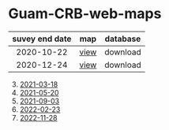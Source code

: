 # Guam-CRB-web-maps

suvey end date | map   | database
:------------: | :---: | :-------:
2020-10-22 | [view](https://aubreymoore.github.io/new-crb-damage-map) | download
2020-12-24 | [view](https://aubreymoore.github.io/Guam-CRB-damage-map-2020-12/webmap/v1) | download
3. [2021-03-18](https://aubreymoore.github.io/Guam-CRB-Damage-Map-2021-03)
4. [2021-05-20](https://aubreymoore.github.io/Guam-CRB-Damage-Map-2021-05/webmap)
5. [2021-09-03](https://aubreymoore.github.io/Guam-CRB-Damage-Map-20021-09/webmap)
6. [2022-02-23](https://aubreymoore.github.io/Guam-CRB-Damage-Map-2022-02/webmap/#11/13.4483/144.7860)
7. [2022-11-28](https://aubreymoore.github.io/aubreymoore-Guam-CRB-Damage-Map-2022-11/webmap/#11/13.4483/144.7860)
